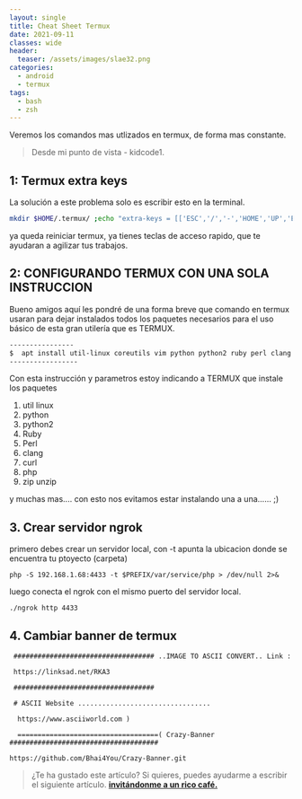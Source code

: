```yaml
---
layout: single
title: Cheat Sheet Termux
date: 2021-09-11
classes: wide
header:
  teaser: /assets/images/slae32.png
categories:
  - android
  - termux
tags:
  - bash
  - zsh
---
```


Veremos los comandos mas utlizados en termux, de forma mas constante.

> Desde mi punto de vista - kidcode1.

## 1: Termux extra keys

La solución a este problema solo es escribir esto en la terminal.

```bash
mkdir $HOME/.termux/ ;echo "extra-keys = [['ESC','/','-','HOME','UP','END','PGUP'],['TAB','CTRL','ALT','LEFT','DOWN','RIGHT','PGDN']]" >> $HOME/.termux/termux.properties
```

ya queda reiniciar termux, ya tienes teclas de acceso rapido, que te ayudaran a agilizar tus trabajos.

## 2: CONFIGURANDO TERMUX CON UNA SOLA INSTRUCCION

Bueno amigos aquí les pondré de una forma breve que comando en termux usaran para dejar instalados todos los paquetes necesarios para el uso básico de esta gran utilería que es TERMUX.

```bash
----------------
$  apt install util-linux coreutils vim python python2 ruby perl clang curl wget make openssl php zip unzip tar htop bison findutils git apr apr-util libtool pkg-config tmux termux-tools ncurses-utils ncurses postgresql termux-elf-cleaner openssl-tool
-----------------
```

Con esta instrucción y parametros estoy indicando a TERMUX  que instale los paquetes

1. util linux
2. python
3. python2
4. Ruby
5. Perl
6. clang
7. curl
8. php
9. zip  unzip
  

y muchas mas.... con esto nos evitamos estar instalando una a una......  ;)

## 3. Crear servidor ngrok

primero debes crear un servidor local, con -t apunta la ubicacion donde se encuentra tu ptoyecto (carpeta)
```
php -S 192.168.1.68:4433 -t $PREFIX/var/service/php > /dev/null 2>&
```

luego conecta el ngrok con el mismo puerto del servidor local.

```
./ngrok http 4433
```

## 4. Cambiar banner de termux

```
 ################################### ..IMAGE TO ASCII CONVERT.. Link : 
 
 https://linksad.net/RKA3 
 
 ################################### 

 # ASCII Website ................................. 
 
  https://www.asciiworld.com )
  
  ===================================( Crazy-Banner #####################################
 
https://github.com/Bhai4You/Crazy-Banner.git

```
> ¿Te ha gustado este artículo? Si quieres, puedes ayudarme a escribir el siguiente artículo.  [__invitándonme a un rico café.__](#)